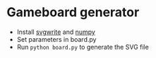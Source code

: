 # Gameboard generator

- Install [svgwrite](https://github.com/mozman/svgwrite) and [numpy](https://github.com/numpy/numpy)
- Set parameters in board.py
- Run `python board.py` to generate the SVG file
